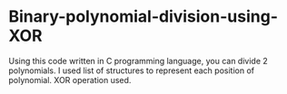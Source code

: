 # Binary-polynomial-division-using-XOR
Using this code written in C programming language, you can divide 2 polynomials.
I used list of structures to represent each position of polynomial.
XOR operation used.
